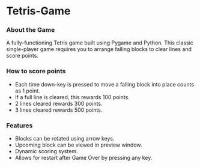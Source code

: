 # Tetris-Game
### About the Game
A fully-functioning Tetris game built using Pygame and Python. This classic single-player game requires you to arrange falling blocks to clear lines and score points.
### How to score points
- Each time down-key is pressed to move a falling block into place counts as 1 point. 
- If a full line is cleared, this rewards 100 points.
- 2 lines cleared rewards 300 points.
- 3 lines cleared rewards 500 points.
### Features
- Blocks can be rotated using arrow keys.
- Upcoming block can be viewed in preview window.
- Dynamic scoring system.
- Allows for restart after Game Over by pressing any key.
